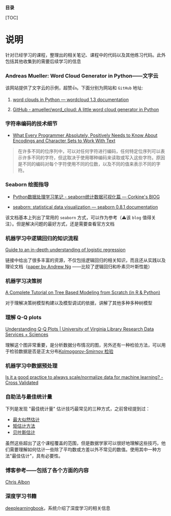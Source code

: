 **目录**

[TOC]

# 说明
针对已经学习的课程，整理出的相关笔记、课程中的代码以及其他练习代码。此外包括其他收集到的需要后续学习的信息


### Andreas Mueller: Word Cloud Generator in Python——文字云
该网站提供了文字云的示例，超赞👍。下面分别为网站和 `GitHub` 地址:

1. [word clouds in Python — wordcloud 1.3 documentation](https://amueller.github.io/word_cloud/)

2. [GitHub - amueller/word_cloud: A little word cloud generator in Python](https://github.com/amueller/word_cloud)

### 字符串编码的技术细节
* [What Every Programmer Absolutely, Positively Needs to Know About Encodings and Character Sets to Work With Text](http://kunststube.net/encoding/)

>在许多不同的位序列中，可以对任何字符进行编码，任何特定位序列可以表示许多不同的字符，但这取决于使用哪种编码来读取或写入这些字符。原因是不同的编码对每个字符使用不同的位数，以及不同的值来表示不同的字符。

### Seaborn 绘图指导

* [Python数据处理学习笔记 - seaborn统计数据可视化篇 — Corkine's BlOG](http://blog.mazhangjing.com/2018/03/29/learn_seaborn/)

* [seaborn: statistical data visualization — seaborn 0.8.1 documentation](https://seaborn.pydata.org/)

该文档基本上列出了常用的 `seaborn` 方式，可以作为参考（⚠️该 `blog` 值得关注）。但是解决问题的最好方式，还是需要查看官方文档 

### 机器学习中逻辑回归的知识流程

[Guide to an in-depth understanding of logistic regression](https://www.dataschool.io/guide-to-logistic-regression/) 

链接中给出了很多丰富的资源，不仅包括逻辑回归的相关知识，而且还从实践以及理论文档（[paper by Andrew Ng](http://ai.stanford.edu/~ang/papers/nips01-discriminativegenerative.pdf) ——比较了逻辑回归和朴素贝叶斯性能）

### 机器学习决策树

[A Complete Tutorial on Tree Based Modeling from Scratch (in R & Python)](https://www.analyticsvidhya.com/blog/2016/04/complete-tutorial-tree-based-modeling-scratch-in-python/#thirteen) 

对于理解决策树模型构建以及模型调试的依据，讲解了其他多种多种树模型

### 理解 Q-Q plots

[Understanding Q-Q Plots | University of Virginia Library Research Data Services + Sciences](https://data.library.virginia.edu/understanding-q-q-plots/)

理解这个图非常重要，是分析数据分布情况的图，另外还有一种检验方法，可以用于检验数据是否是正太分布[Kolmogorov-Smirnov 检验](https://en.wikipedia.org/wiki/Kolmogorov%E2%80%93Smirnov_test) 

### 机器学习中数据预处理

[Is it a good practice to always scale/normalize data for machine learning? - Cross Validated](https://stats.stackexchange.com/questions/189652/is-it-a-good-practice-to-always-scale-normalize-data-for-machine-learning) 

### 自助法与最佳统计量

下列是发现 "最佳统计量" 估计技巧最常见的三种方式，之前曾经提到过：

- [最大似然估计](https://en.wikipedia.org/wiki/Maximum_likelihood_estimation)
- [矩估计方法](https://onlinecourses.science.psu.edu/stat414/node/193)
- [贝叶斯估计](https://en.wikipedia.org/wiki/Bayes_estimator)

虽然这些超出了这个课程覆盖的范围，但是数据学家可以很好地理解这些技巧，他们需要理解如何估计一些除了平均数或方差以外不常见的数值。使用其中一种方法"最佳估计"，具有必要性。

### 博客参考——包括了各个方面的内容

[Chris Albon](https://chrisalbon.com/#articles)

### 深度学习书籍

[deeplearningbook](http://www.deeplearningbook.org/contents/intro.html)，系统介绍了深度学习的相关信息